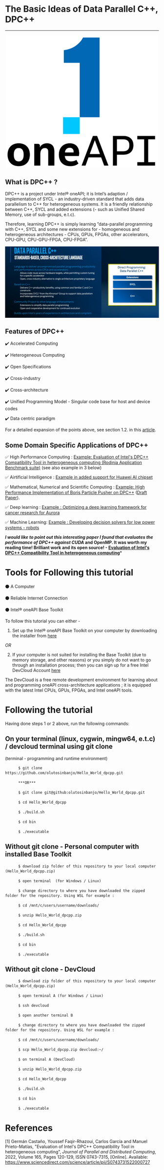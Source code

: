 # The Basic Ideas of Data Parallel C++, DPC++
*** ***

<p align="center">
  <img width="500" src="https://github.com/olutosinbanjo/Hello_World_dpcpp/blob/54a0c12004b84aa333a6537e911d95500aca2c56/images/logo-oneapi-rwd.png" alt="Intel oneAPI logo">
</p>

## What is DPC++ ?

DPC++ is a project under Intel® oneAPI; it is Intel’s adaption / implementation of SYCL - an industry-driven standard that adds data parallelism to C++ for heterogeneous systems. It is a friendly relationship between C++, SYCL and added extensions (- such as Unified Shared Memory, use of sub-groups, e.t.c).

Therefore, learning DPC++ is simply learning ”data-parallel programming with C++, SYCL and some new extensions for - homogeneous and heterogeneous architectures - CPUs, GPUs, FPGAs, other accelerators, CPU-GPU, CPU-GPU-FPGA, CPU-FPGA”. 

<p align="center">
  <img width="" src="https://github.com/olutosinbanjo/Hello_World_dpcpp/blob/16648134d58387077d3f5f11c1c1ef569e7256ac/images/Screenshot%20(471).png" alt="">
</p>


## Features of DPC++ 

:heavy_check_mark: Accelerated Computing

:heavy_check_mark: Heterogeneous Computing

:heavy_check_mark: Open Specifications

:heavy_check_mark: Cross-industry

:heavy_check_mark: Cross-architecture

:heavy_check_mark: Unified Programming Model - Singular code base for host and device codes

:heavy_check_mark: Data centric paradigm

For a detailed expansion of the points above, see section 1.2. in this [article](https://medium.com/@olutosinbanjo/intel-oneapi-a-new-name-for-expressing-programming-across-multiple-architectures-17e2bce63bfe).

## Some Domain Specific Applications of DPC++

:white_check_mark: High Performance Computing : [Example: Evaluation of Intel's DPC++ Compatibility Tool in heterogeneous computing (Rodinia Application Benchmark suite)](https://www.sciencedirect.com/science/article/pii/S0743731522000727) (see also example in 3 below)

:white_check_mark: Airtificial Intelligence : [Example in added support for Huawei AI chipset ](https://www.oneapi.io/community/huawei-extends-dpc-with-support-for-its-ascend-ai-chipset/)

:white_check_mark: Mathematical, Numerical and Scientific Computing : [Example: High Performance Implementation of Boris Particle Pusher on DPC++](https://www.intel.com/content/www/us/en/developer/videos/implementation-of-boris-particle-pusher-on-dpcpp.html) ([Draft Paper](https://arxiv.org/abs/2104.04579)).

:white_check_mark: Deep learning : [Example : Optimizing a deep learning framework for cancer research for Aurora](https://www.alcf.anl.gov/news/optimizing-deep-learning-framework-cancer-research-aurora)

:white_check_mark: Machine Learning: [Example : Developing decision solvers for low power systems - robots](https://www.intel.com/content/www/us/en/developer/articles/success-story/oneapi-toolkits-machine-learning-algorithms-robots.html)

***I would like to point out this interesting paper I found that evaluates the performance of DPC++ against CUDA* and OpenMP. It was worth my reading time! Brilliant work and its open source! - [Evaluation of Intel's DPC++ Compatibility Tool in heterogeneous computing](https://www.sciencedirect.com/science/article/pii/S0743731522000727)***

# Tools for Following this tutorial

⚫ A Computer

⚫ Reliable Internet Connection

⚫ Intel® oneAPI Base Toolkit

To follow this tutorial you can either - 

1. Set up the Intel® oneAPI Base Toolkit on your computer by downloading the installer from [here](https://www.intel.com/content/www/us/en/developer/tools/oneapi/toolkits.html#base-kit)

*OR*

2. If your computer is not suited for installing the Base Toolkit (due to memory storage, and other reasons) or you simply do not want to go through an installation process; then you can sign up for a free Intel DevCloud Account [here](https://www.intel.com/content/www/us/en/forms/idz/devcloud-registration.html?tgt=https://www.intel.com/content/www/us/en/secure/forms/devcloud-enrollment/account-provisioning.html)

The DevCloud is a free remote development environment for learning about and programming oneAPI cross-architecture applications ; it is equipped with the latest Intel CPUs, GPUs, FPGAs, and Intel oneAPI tools.

# Following the tutorial

Having done steps 1 or 2 above, run the following commands: 

## On your terminal (linux, cygwin, mingw64, e.t.c)  / devcloud terminal using git clone 

(terminal - programming and runtime environment)

          $ git clone https://github.com/olutosinbanjo/Hello_World_dpcpp.git 
          
          ***OR***
          
          $ git clone git@github:olutosinbanjo/Hello_World_dpcpp.git
          
          $ cd Hello_World_dpcpp
          
          $ ./build.sh
          
          $ cd bin
          
          $ ./executable
          
          
## Without git clone - Personal computer with installed Base Toolkit

          $ download zip folder of this repository to your local computer (Hello_World_dpcpp.zip)
          
          $ open terminal  (for Windows / Linux)
          
          $ change directory to where you have downloaded the zipped folder for the repository. Using WSL for example : 
          
          $ cd /mnt/c/users/username/downloads/ 
          
          $ unzip Hello_World_dpcpp.zip
          
          $ cd Hello_World_dpcpp
          
          $ ./build.sh
          
          $ cd bin
          
          $ ./executable
          
## Without git clone - DevCloud

          $ download zip folder of this repository to your local computer (Hello_World_dpcpp.zip)
          
          $ open terminal A (for Windows / Linux) 
          
          $ ssh devcloud
          
          $ open another terminal B
          
          $ change directory to where you have downloaded the zipped folder for the repository. Using WSL for example : 
          
          $ cd /mnt/c/users/username/downloads/ 
          
          $ scp Hello_World_dpcpp.zip devcloud:~/
          
          $ on terminal A (DevCloud)
          
          $ unzip Hello_World_dpcpp.zip
          
          $ cd Hello_World_dpcpp
          
          $ ./build.sh
          
          $ cd bin
          
          $ ./executable
          
          

# References

[1] Germán Castaño, Youssef Faqir-Rhazoui, Carlos García and Manuel Prieto-Matías, "Evaluation of Intel's DPC++ Compatibility Tool in heterogeneous computing", *Journal of Parallel and Distributed Computing*, 2022, Volume 165, Pages 120-129, ISSN 0743-7315, [Online]. Available: https://www.sciencedirect.com/science/article/pii/S0743731522000727

